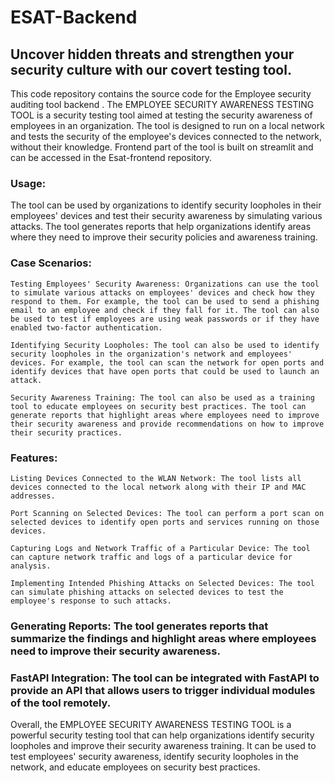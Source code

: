 # ESAT-Backend
## Uncover hidden threats and strengthen your security culture with our covert testing tool.

This code repository contains the source code for the Employee security auditing tool backend .
The EMPLOYEE SECURITY AWARENESS TESTING TOOL is a security testing tool aimed at testing the security awareness of employees in an organization. The tool is designed to run on a local network and tests the security of the employee's devices connected to the network, without their knowledge.
Frontend part of the tool is built on streamlit and can be accessed in the Esat-frontend repository.

### Usage:

The tool can be used by organizations to identify security loopholes in their employees' devices and test their security awareness by simulating various attacks. The tool generates reports that help organizations identify areas where they need to improve their security policies and awareness training.

### Case Scenarios:

    Testing Employees' Security Awareness: Organizations can use the tool to simulate various attacks on employees' devices and check how they respond to them. For example, the tool can be used to send a phishing email to an employee and check if they fall for it. The tool can also be used to test if employees are using weak passwords or if they have enabled two-factor authentication.

    Identifying Security Loopholes: The tool can also be used to identify security loopholes in the organization's network and employees' devices. For example, the tool can scan the network for open ports and identify devices that have open ports that could be used to launch an attack.

    Security Awareness Training: The tool can also be used as a training tool to educate employees on security best practices. The tool can generate reports that highlight areas where employees need to improve their security awareness and provide recommendations on how to improve their security practices.

### Features:

    Listing Devices Connected to the WLAN Network: The tool lists all devices connected to the local network along with their IP and MAC addresses.

    Port Scanning on Selected Devices: The tool can perform a port scan on selected devices to identify open ports and services running on those devices.

    Capturing Logs and Network Traffic of a Particular Device: The tool can capture network traffic and logs of a particular device for analysis.

    Implementing Intended Phishing Attacks on Selected Devices: The tool can simulate phishing attacks on selected devices to test the employee's response to such attacks.

### Generating Reports: The tool generates reports that summarize the findings and highlight areas where employees need to improve their security awareness.

### FastAPI Integration: The tool can be integrated with FastAPI to provide an API that allows users to trigger individual modules of the tool remotely.


Overall, the EMPLOYEE SECURITY AWARENESS TESTING TOOL is a powerful security testing tool that can help organizations identify security loopholes and improve their security awareness training. It can be used to test employees' security awareness, identify security loopholes in the network, and educate employees on security best practices.

